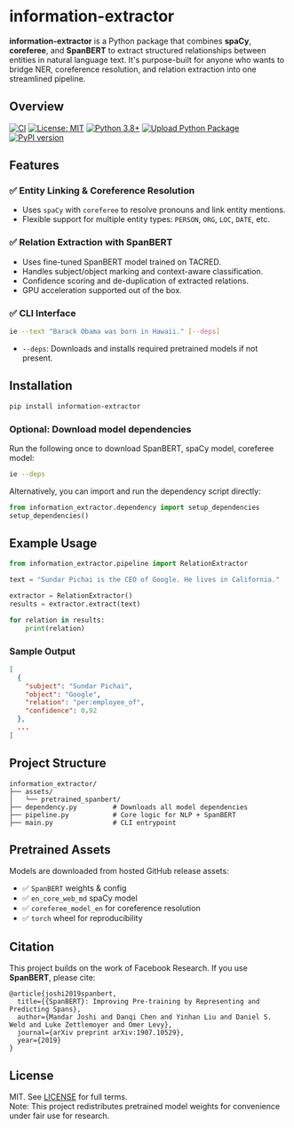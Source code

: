 # information-extractor  
**information-extractor** is a Python package that combines **spaCy**, **coreferee**, and **SpanBERT** to extract structured relationships between entities in natural language text. It's purpose-built for anyone who wants to bridge NER, coreference resolution, and relation extraction into one streamlined pipeline.

## Overview  
[![CI](https://github.com/rajatasusual/information_extractor/actions/workflows/ci.yml/badge.svg)](https://github.com/rajatasusual/information_extractor/actions/workflows/ci.yml)  [![License: MIT](https://img.shields.io/badge/License-MIT-yellow.svg)](https://opensource.org/licenses/MIT)  [![Python 3.8+](https://img.shields.io/badge/python-3.8+-blue.svg)](https://www.python.org/downloads/)  [![Upload Python Package](https://github.com/rajatasusual/information_extractor/actions/workflows/publish.yml/badge.svg)](https://github.com/rajatasusual/information_extractor/actions/workflows/publish.yml)
[![PyPI version](https://badge.fury.io/py/information-extractor.svg)](https://pypi.org/project/information-extractor/)

## Features

### ✅ Entity Linking & Coreference Resolution
- Uses `spaCy` with `coreferee` to resolve pronouns and link entity mentions.
- Flexible support for multiple entity types: `PERSON`, `ORG`, `LOC`, `DATE`, etc.

### ✅ Relation Extraction with SpanBERT
- Uses fine-tuned SpanBERT model trained on TACRED.
- Handles subject/object marking and context-aware classification.
- Confidence scoring and de-duplication of extracted relations.
- GPU acceleration supported out of the box.

### ✅ CLI Interface
```bash
ie --text "Barack Obama was born in Hawaii." [--deps]
```
- `--deps`: Downloads and installs required pretrained models if not present.

## Installation

```bash
pip install information-extractor
```

### Optional: Download model dependencies
Run the following once to download SpanBERT, spaCy model, coreferee model:
```bash
ie --deps
```

Alternatively, you can import and run the dependency script directly:
```python
from information_extractor.dependency import setup_dependencies
setup_dependencies()
```

## Example Usage

```python
from information_extractor.pipeline import RelationExtractor

text = "Sundar Pichai is the CEO of Google. He lives in California."

extractor = RelationExtractor()
results = extractor.extract(text)

for relation in results:
    print(relation)
```

### Sample Output
```json
[
  {
    "subject": "Sundar Pichai",
    "object": "Google",
    "relation": "per:employee_of",
    "confidence": 0.92
  },
  ...
]
```

## Project Structure
```
information_extractor/
├── assets/
│   └── pretrained_spanbert/
├── dependency.py         # Downloads all model dependencies
├── pipeline.py           # Core logic for NLP + SpanBERT
├── main.py               # CLI entrypoint
```

## Pretrained Assets
Models are downloaded from hosted GitHub release assets:
- ✅ `SpanBERT` weights & config
- ✅ `en_core_web_md` spaCy model
- ✅ `coreferee_model_en` for coreference resolution
- ✅ `torch` wheel for reproducibility

## Citation  

This project builds on the work of Facebook Research. If you use **SpanBERT**, please cite:

```
@article{joshi2019spanbert,
  title={{SpanBERT}: Improving Pre-training by Representing and Predicting Spans},
  author={Mandar Joshi and Danqi Chen and Yinhan Liu and Daniel S. Weld and Luke Zettlemoyer and Omer Levy},
  journal={arXiv preprint arXiv:1907.10529},
  year={2019}
}
```

## License

MIT. See [LICENSE](./LICENSE) for full terms.  
Note: This project redistributes pretrained model weights for convenience under fair use for research.
